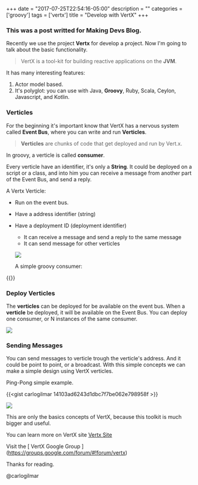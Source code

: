+++
date = "2017-07-25T22:54:16-05:00"
description = ""
categories = ['groovy']
tags = ['vertx']
title = "Develop with VertX"
+++

### This was a post writted for **Making Devs Blog**.

Recently we use the project **Vertx** for develop a project. Now I'm going to talk about the basic functionality.

> VertX is a tool-kit for building reactive applications on the **JVM**.

It has many interesting features:

1. Actor model based.
2. It's polyglot: you can use with Java, **Groovy**, Ruby, Scala, Ceylon, Javascript, and Kotlin.

### Verticles

For the beginning it's important know that VertX has a nervous system called **Event Bus**, where you can write and run **Verticles**.

> **Verticles** are chunks of code that get deployed and run by Vert.x.

In groovy, a verticle is called **consumer**.

Every verticle have an identifier, it's only a **String**. It could be deployed on a script or a class, and into him you can receive a message from another part of the Event Bus, and send a reply.

A Vertx Verticle:

  * Run on the event bus.
  * Have a address identifier (string)
* Have a deployment ID (deployment identifier)
  * It can receive a message and send a reply to the same message
  * It can send message for other verticles

  ![][1]

  A simple groovy consumer:

{{<gist carlogilmar cd95ccc0836f07e4df0b1853a8df0ba3 >}}

### Deploy Verticles

The **verticles** can be deployed for be available on the event bus. When a **verticle** be deployed, it will be available on the Event Bus. You can deploy one consumer, or N instances of the same consumer.

![][2]

### Sending Messages

You can send messages to verticle trough the verticle's address. And it could be point to point, or a broadcast. With this simple concepts we can make a simple design using VertX verticles.

Ping-Pong simple example.

{{<gist carlogilmar 14103ad6243d1dbc7f7be062e798958f >}}

![][3]

This are only the basics concepts of VertX, because this toolkit is much bigger and useful.

You can learn more on VertX site [Vertx Site](http://vertx.io/docs/)

Visit the [ VertX Google Group ] (https://groups.google.com/forum/#!forum/vertx)

Thanks for reading.

@carlogilmar

[1]: https://github.com/carlogilmar/site/blob/master/static/blog/vertx/vertx1.png
[2]: https://github.com/carlogilmar/site/blob/master/static/blog/vertx/vertx2.png
[3]: https://github.com/carlogilmar/site/blob/master/static/blog/vertx/vertx3.png

